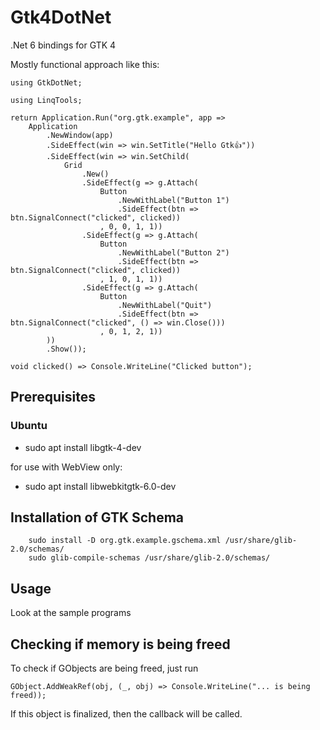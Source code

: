 # Gtk4DotNet
.Net 6 bindings for GTK 4

Mostly functional approach like this:

```
using GtkDotNet;

using LinqTools;

return Application.Run("org.gtk.example", app =>
    Application
        .NewWindow(app)
        .SideEffect(win => win.SetTitle("Hello Gtk👍"))
        .SideEffect(win => win.SetChild(
            Grid
                .New()
                .SideEffect(g => g.Attach(
                    Button
                        .NewWithLabel("Button 1")
                        .SideEffect(btn => btn.SignalConnect("clicked", clicked))
                    , 0, 0, 1, 1))
                .SideEffect(g => g.Attach(
                    Button
                        .NewWithLabel("Button 2")
                        .SideEffect(btn => btn.SignalConnect("clicked", clicked))
                    , 1, 0, 1, 1))
                .SideEffect(g => g.Attach(
                    Button
                        .NewWithLabel("Quit")
                        .SideEffect(btn => btn.SignalConnect("clicked", () => win.Close()))
                    , 0, 1, 2, 1))
        ))
        .Show());

void clicked() => Console.WriteLine("Clicked button");    
```

## Prerequisites

### Ubuntu
* sudo apt install libgtk-4-dev

for use with WebView only:
* sudo apt install libwebkitgtk-6.0-dev

## Installation of GTK Schema
```
    sudo install -D org.gtk.example.gschema.xml /usr/share/glib-2.0/schemas/
    sudo glib-compile-schemas /usr/share/glib-2.0/schemas/
```     
## Usage

Look at the sample programs

## Checking if memory is being freed
To check if GObjects are being freed, just run
```
GObject.AddWeakRef(obj, (_, obj) => Console.WriteLine("... is being freed));
```
If this object is finalized, then the callback will be called.

